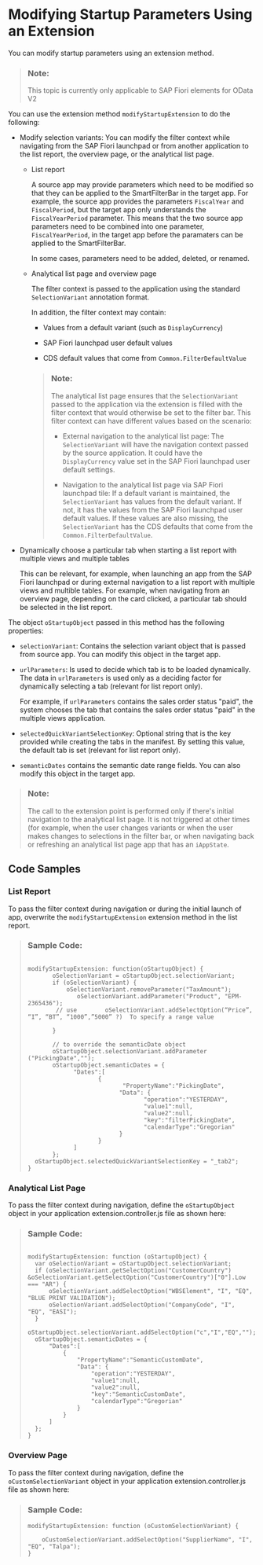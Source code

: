 <!-- loio4564eed27ead43cdb43f8d420470ddfd -->

# Modifying Startup Parameters Using an Extension

You can modify startup parameters using an extension method.

> ### Note:  
> This topic is currently only applicable to SAP Fiori elements for OData V2

You can use the extension method `modifyStartupExtension` to do the following:

-   Modify selection variants: You can modify the filter context while navigating from the SAP Fiori launchpad or from another application to the list report, the overview page, or the analytical list page.

    -   List report

        A source app may provide parameters which need to be modified so that they can be applied to the SmartFilterBar in the target app. For example, the source app provides the parameters `FiscalYear` and `FiscalPeriod`, but the target app only understands the `FiscalYearPeriod` parameter. This means that the two source app parameters need to be combined into one parameter, `FiscalYearPeriod`, in the target app before the paramaters can be applied to the SmartFilterBar.

        In some cases, parameters need to be added, deleted, or renamed.

    -   Analytical list page and overview page

        The filter context is passed to the application using the standard `SelectionVariant` annotation format.

        In addition, the filter context may contain:

        -   Values from a default variant \(such as `DisplayCurrency`\)

        -   SAP Fiori launchpad user default values

        -   CDS default values that come from `Common.FilterDefaultValue`


        > ### Note:  
        > The analytical list page ensures that the `SelectionVariant` passed to the application via the extension is filled with the filter context that would otherwise be set to the filter bar. This filter context can have different values based on the scenario:
        > 
        > -   External navigation to the analytical list page: The `SelectionVariant` will have the navigation context passed by the source application. It could have the `DisplayCurrency` value set in the SAP Fiori launchpad user default settings.
        > 
        > -   Navigation to the analytical list page via SAP Fiori launchpad tile: If a default variant is maintained, the `SelectionVariant` has values from the default variant. If not, it has the values from the SAP Fiori launchpad user default values. If these values are also missing, the `SelectionVariant` has the CDS defaults that come from the `Common.FilterDefaultValue`.


-   Dynamically choose a particular tab when starting a list report with multiple views and multiple tables

    This can be relevant, for example, when launching an app from the SAP Fiori launchpad or during external navigation to a list report with multiple views and multible tables. For example, when navigating from an overview page, depending on the card clicked, a particular tab should be selected in the list report.


The object `oStartupObject` passed in this method has the following properties:

-   `selectionVariant`: Contains the selection variant object that is passed from source app. You can modify this object in the target app.

-   `urlParameters`: Is used to decide which tab is to be loaded dynamically. The data in `urlParameters` is used only as a deciding factor for dynamically selecting a tab \(relevant for list report only\).

    For example, if `urlParameters` contains the sales order status "paid", the system chooses the tab that contains the sales order status "paid" in the multiple views application.

-   `selectedQuickVariantSelectionKey`: Optional string that is the key provided while creating the tabs in the manifest. By setting this value, the default tab is set \(relevant for list report only\).

-   `semanticDates` contains the semantic date range fields. You can also modify this object in the target app.


> ### Note:  
> The call to the extension point is performed only if there's initial navigation to the analytical list page. It is not triggered at other times \(for example, when the user changes variants or when the user makes changes to selections in the filter bar, or when navigating back or refreshing an analytical list page app that has an `iAppState`.



<a name="loio4564eed27ead43cdb43f8d420470ddfd__section_uyr_qcg_v2b"/>

## Code Samples



### List Report

To pass the filter context during navigation or during the initial launch of app, overwrite the `modifyStartupExtension` extension method in the list report.

> ### Sample Code:  
> ```
> 
> modifyStartupExtension: function(oStartupObject) {
>        oSelectionVariant = oStartupObject.selectionVariant;
>        if (oSelectionVariant) {
>            oSelectionVariant.removeParameter("TaxAmount");
>               oSelectionVariant.addParameter("Product", "EPM-2365436");
>         // use        oSelectionVariant.addSelectOption(“Price”, “I”, “BT”, “1000”,”5000” ?)  To specify a range value
>              
>        }
> 
>        // to override the semanticDate object
>        oStartupObject.selectionVariant.addParameter ("PickingDate","");
>        oStartupObject.semanticDates = {
>              "Dates":[
>                     {
>                            "PropertyName":"PickingDate",
>                           "Data": {
>                                  "operation":"YESTERDAY",
>                                  "value1":null,
>                                  "value2":null,
>                                  "key":"filterPickingDate",
>                                  "calendarType":"Gregorian"
>                           }
>                     }
>              ]
>        };
>   oStartupObject.selectedQuickVariantSelectionKey = "_tab2";
> }
> 
> ```



### Analytical List Page

To pass the filter context during navigation, define the `oStartupObject` object in your application extension.controller.js file as shown here:

> ### Sample Code:  
> ```
> 
> modifyStartupExtension: function (oStartupObject) {
> 	var oSelectionVariant = oStartupObject.selectionVariant;
> 	if (oSelectionVariant.getSelectOption("CustomerCountry") &oSelectionVariant.getSelectOption("CustomerCountry")["0"].Low === "AR") {
> 		oSelectionVariant.addSelectOption("WBSElement", "I", "EQ", "BLUE PRINT VALIDATION");
> 		oSelectionVariant.addSelectOption("CompanyCode", "I", "EQ", "EASI");
> 	}
> 	oStartupObject.selectionVariant.addSelectOption("c","I","EQ","");
> 	oStartupObject.semanticDates = {
> 		"Dates":[
> 			{
> 				"PropertyName":"SemanticCustomDate",
> 				"Data": {
> 					"operation":"YESTERDAY",
> 					"value1":null,
> 					"value2":null,
> 					"key":"SemanticCustomDate",
> 					"calendarType":"Gregorian"
> 				}
> 			}
> 		]
> 	};
> }
> 
> ```



### Overview Page

To pass the filter context during navigation, define the `oCustomSelectionVariant` object in your application extension.controller.js file as shown here:

> ### Sample Code:  
> ```
> modifyStartupExtension: function (oCustomSelectionVariant) {
>  
>     oCustomSelectionVariant.addSelectOption("SupplierName", "I", "EQ", "Talpa");
> }
> 
> ```

